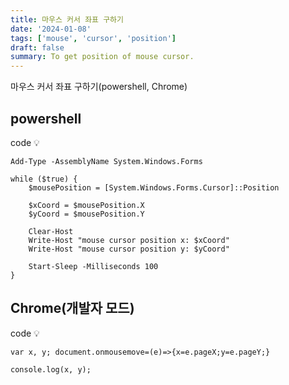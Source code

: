 ```yaml
---
title: 마우스 커서 좌표 구하기
date: '2024-01-08'
tags: ['mouse', 'cursor', 'position']
draft: false
summary: To get position of mouse cursor.
---
```


마우스 커서 좌표 구하기(powershell, Chrome)

## powershell

code 💡

```code
Add-Type -AssemblyName System.Windows.Forms

while ($true) {
    $mousePosition = [System.Windows.Forms.Cursor]::Position

    $xCoord = $mousePosition.X
    $yCoord = $mousePosition.Y

    Clear-Host
    Write-Host "mouse cursor position x: $xCoord"
    Write-Host "mouse cursor position y: $yCoord"

    Start-Sleep -Milliseconds 100
}
```

## Chrome(개발자 모드)

code 💡

```code
var x, y; document.onmousemove=(e)=>{x=e.pageX;y=e.pageY;}

console.log(x, y);
```

